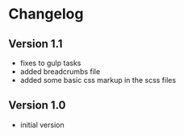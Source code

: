 # Changelog
## Version 1.1

* fixes to gulp tasks
* added breadcrumbs file
* added some basic css markup in the scss files

## Version 1.0

* initial version
